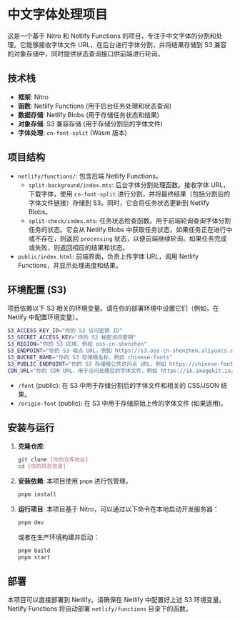 # 中文字体处理项目

这是一个基于 Nitro 和 Netlify Functions 的项目，专注于中文字体的分割和处理。它能够接收字体文件 URL，在后台进行字体分割，并将结果存储到 S3 兼容的对象存储中，同时提供状态查询接口供前端进行轮询。

## 技术栈

-   **框架**: Nitro
-   **函数**: Netlify Functions (用于后台任务处理和状态查询)
-   **数据存储**: Netlify Blobs (用于存储任务状态和结果)
-   **对象存储**: S3 兼容存储 (用于存储分割后的字体文件)
-   **字体处理**: `cn-font-split` (Wasm 版本)

## 项目结构

-   `netlify/functions/`: 包含后端 Netlify Functions。
    -   `split-background/index.mts`: 后台字体分割处理函数。接收字体 URL，下载字体，使用 `cn-font-split` 进行分割，并将最终结果（包括分割后的字体文件链接）存储到 S3。同时，它会将任务状态更新到 Netlify Blobs。
    -   `split-check/index.mts`: 任务状态检查函数。用于前端轮询查询字体分割任务的状态。它会从 Netlify Blobs 中获取任务状态，如果任务正在进行中或不存在，则返回 `processing` 状态，以便前端继续轮询。如果任务完成或失败，则返回相应的结果和状态。
-   `public/index.html`: 前端界面，负责上传字体 URL，调用 Netlify Functions，并显示处理进度和结果。

## 环境配置 (S3)

项目依赖以下 S3 相关的环境变量。请在你的部署环境中设置它们（例如，在 Netlify 中配置环境变量）。

```sh
S3_ACCESS_KEY_ID="你的 S3 访问密钥 ID"
S3_SECRET_ACCESS_KEY="你的 S3 秘密访问密钥"
S3_REGION="你的 S3 区域，例如 oss-cn-shenzhen"
S3_ENDPOINT="你的 S3 端点 URL，例如 https://s3.oss-cn-shenzhen.aliyuncs.com"
S3_BUCKET_NAME="你的 S3 存储桶名称，例如 chinese-fonts"
S3_PUBLIC_ENDPOINT="你的 S3 存储桶公共访问点 URL，例如 https://chinese-fonts.oss-cn-shenzhen.aliyuncs.com"
CDN_URL="你的 CDN URL，用于访问处理后的字体文件，例如 https://ik.imagekit.io/fontnow"
```

-   `/font` (public): 在 S3 中用于存储分割后的字体文件和相关的 CSS/JSON 结果。
-   `/origin-font` (public): 在 S3 中用于存储原始上传的字体文件 (如果适用)。

## 安装与运行

1.  **克隆仓库**:
    ```bash
    git clone [你的仓库地址]
    cd [你的项目目录]
    ```
2.  **安装依赖**:
    本项目使用 `pnpm` 进行包管理。
    ```bash
    pnpm install
    ```
3.  **运行项目**:
    本项目基于 Nitro，可以通过以下命令在本地启动开发服务器：
    ```bash
    pnpm dev
    ```
    或者在生产环境构建并启动：
    ```bash
    pnpm build
    pnpm start
    ```

## 部署

本项目可以直接部署到 Netlify。请确保在 Netlify 中配置好上述 S3 环境变量。Netlify Functions 将自动部署 `netlify/functions` 目录下的函数。
